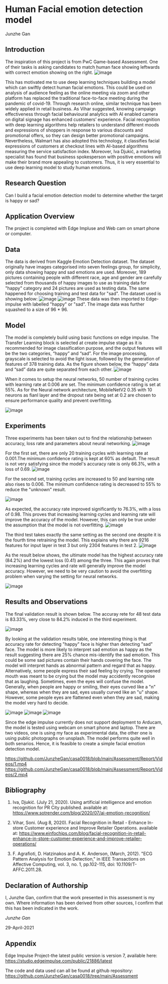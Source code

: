 # Human Facial emotion detection model

Junzhe Gan

## Introduction
The inspiration of this project is from PwC Game-based Assessment. One of their tasks is asking candidates to match human face showing leftwards with correct emotion showing on the right.
![image](https://github.com/JunzheGan/Chris_Burger/blob/main/pic/pwc.png)

This has motivated me to use deep learning techniques building a model which can swiftly detect human facial emotions. This could be used on analysis of audience feeling as the online meeting via zoom and other platform has replaced the traditional face-to-face meeting during the pandemic of covid-19. Through research online, similar technique has been widely applied in retail business. As Vihar suggested, knowing campaign effectiveness through facial behavioural analytics with AI enabled camera on digital signage has enhanced customers’ experience. Facial recognition with deep learning algorithms help retailers to understand different moods and expressions of shoppers in response to various discounts and promotional offers, so they can design better promotional campaigns. Nevertheless, Walmart has also adopted this technology, it classifies facial expressions of customers at checkout lines with AI-based algorithms measuring the service satisfaction index. Moreover, Iva Djukić, a marketing specialist has found that business spokesperson with positive emotions will make their brand more appealing to customers. Thus, it is very essential to use deep learning model to study human emotions. 

## Research Question
Can I build a facial emotion detection model to determine whether the target is happy or sad?

## Application Overview
The project is completed with Edge Impluse and Web cam on smart phone or computer.   

## Data
The data is derived from Kaggle Emotion Detection dataset. The dataset originally have images categorised into seven feelings group, for simplicity, only data showing happy and sad emotions are used. Moreover, 189 pictures containing people with different race, age and gender are carefully selected from thousands of happy images to use as training data for "happy" category and 24 pictures are used as testing data. The same happened for choosing training and test data for "sad". The dataset used is showing below:
![image](https://github.com/JunzheGan/Chris_Burger/blob/main/pic/happy.png)
![image](https://github.com/JunzheGan/Chris_Burger/blob/main/pic/sad.png)
These data was then imported to Edge-impulse with labelled "happy" or "sad". The image data was further squashed to a size of 96 * 96.

## Model
The model is completely build using basic functions on edge impulse. The Transfer Learning block is selected at create impulse stage as it is recommended for image classification purpose, and the output features will be the two categories, “happy” and “sad”. For the image processing, grayscale is selected to avoid the light issue, followed by the generation of features of 378 training data. As the figure shown below, the “happy” data and “sad” data are quite separated from each other.
![image](https://github.com/JunzheGan/Chris_Burger/blob/main/pic/g.png)

When it comes to setup the neural networks, 50 number of training cycles with learning rate at 0.006 are set. The minimum confidence rating is set at 55%. As for the Neural network architecture, MobileNetV2 0.35 with 10 neurons as fianl layer and the dropout rate being set at 0.2 are chosen to ensure performance quality and prevent overfitting.

![image](https://github.com/JunzheGan/Chris_Burger/blob/main/pic/NNS.png)




## Experiments
Three experiments has been taken out to find the relationship between accuracy, loss rate and parameters about neural networking.
![image](https://github.com/JunzheGan/Chris_Burger/blob/main/pic/0001.png)

For the first set, there are only 20 training cycles with learning rate at 0.001.The minimum confidence rating is kept at 60% as default. The result is not very satisfying since the model's accuracy rate is only 66.3%, with a loss of 0.69.
![image](https://github.com/JunzheGan/Chris_Burger/blob/main/pic/0001_60_01.png)

For the second set, training cycles are increased to 50 and learning rate also rises to 0.006. The minimum confidence rating is decreased to 55% to reduce the "unknown" result.

![image](https://github.com/JunzheGan/Chris_Burger/blob/main/pic/002.png)  

As expected, the accuracy rate improved significantly to 76.3%, with a loss of 0.98. This proves that increasing learning cycles and learning rate will improve the accuracy of the model. However, this can only be true under the assumption that the model is not overfitting.
![image](https://github.com/JunzheGan/Chris_Burger/blob/main/pic/02.png)

The third test takes exactly the same setting as the second one despite it is the fourth time retraining the model. This explains why there are 9216 features for input layer in test 3 but only 2304 features in test 2.
![image](https://github.com/JunzheGan/Chris_Burger/blob/main/pic/003.png)

As the result below shows, the ultimate model has the highest accuracy rate (84.2%) and the lowest loss (0.41) among the three. This again proves that increasing learning cycles and rate will generally improve the model accuracy. However, we need to be very caution to avoid the overfitting problem when varying the setting for neural networks.

![image](https://github.com/JunzheGan/Chris_Burger/blob/main/pic/03.png)


## Results and Observations
The final validation result is shown below. The accuray rete for 48 test data is 83.33%, very close to 84.2% induced in the third experiment.

![image](https://github.com/JunzheGan/casa0018/blob/main/Assessment/Report/Pic/Screenshot%202021-04-29%20111832.png)

By looking at the validation results table, one interesting thing is that accuracy rate for detecting "happy" face is higher than detecting "sad" face. The model is more likely to interpret sad emotion as happy as the result suggesting there are 25% chance mis-identify the sad emotion. This could be some sad pictures contain their hands covering the face. The model will interpret hands as abnormal pattern and regard that as happy. Alternatively, some people express their sad feeling by crying. The opened mouth was meant to be crying but the model may accidently recongnise that as laughing. Sometimes, even the eyes will confuse the model. Generally, when people are happy or smiling, their eyes curved like a "n" shape, whereas when they are sad, eyes usually curved like an "u" shape. However, some people eyes are flattened even when they are sad, making the model very hard to decide.

![image](https://github.com/JunzheGan/casa0018/blob/main/Assessment/Report/Pic/im138.png) 
![image](https://github.com/JunzheGan/casa0018/blob/main/Assessment/Report/Pic/im38.png)
![image](https://github.com/JunzheGan/casa0018/blob/main/Assessment/Report/Pic/im91.png)

Since the edge impulse currently does not support deployment to Arducam, the model is tested using webcam on smart phone and laptop. There are two videos, one is using my face as experimental data, the other one is using public photographs on unsplash. The model performs quite well in both senarios. Hence, it is feasible to create a simple facial emotion detection model. 

https://github.com/JunzheGan/casa0018/blob/main/Assessment/Report/Videos/1.mp4
https://github.com/JunzheGan/casa0018/blob/main/Assessment/Report/Videos/2.mp4




## Bibliography


1. Iva, Djukić. (July 21, 2020). Using artificial intelligence and emotion recognition for PR City published. 
   available at: https://www.sotrender.com/blog/2020/07/ai-emotion-recognition/

2. Vihar, Soni. (Aug 8, 2020). Facial Recognition in Retail - Enhance In-store Customer experience and Improve Retailer Operations. 
   available at: https://www.einfochips.com/blog/facial-recognition-in-retail-enhance-in-store-customer-experience-and-improve-retailer-operations/

3. F. Agrafioti, D. Hatzinakos and A. K. Anderson, (March, 2012). "ECG Pattern Analysis for Emotion Detection," in IEEE Transactions on Affective Computing, vol. 3, no. 1, 
   pp.102-115, doi: 10.1109/T-AFFC.2011.28.    


## Declaration of Authorship

I, Junzhe Gan, confirm that the work presented in this assessment is my own. Where information has been derived from other sources, I confirm that this has been indicated in the work.

*Junzhe Gan*

29-April-2021

## Appendix
Edge Impulse Project-the latest public version is version 7, available here: https://studio.edgeimpulse.com/public/21886/latest

The code and data used can all be found at github repository: https://github.com/JunzheGan/casa0018/tree/main/Assessment
